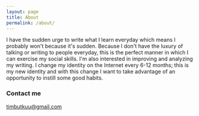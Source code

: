 ```yaml
---
layout: page
title: About
permalink: /about/
---
```


I have the sudden urge to write what I learn everyday which means I probably won't because it's sudden. Because I don't have the luxury of talking or writing to people everyday, this is the perfect manner in which I can exercise my social skills. I'm also interested in improving and analyzing my writing. I change my identity on the Internet every 6-12 months; this is my new identity and with this change I want to take advantage of an opportunity to instill some good habits.

### Contact me

[timbutkuu@gmail.com](mailto:timbutkuu@gmail.com)
